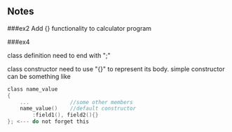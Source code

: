 Notes
---

###ex2
Add {} functionality to calculator program


###ex4

class definition need to end with ";"

class constructor need to use "{}" to represent its body. 
simple constructor can be something like 
```C
class name_value
{
    ...             //some other members
    name_value()    //default constructor 
        :field1(), field2(){}
}; <--- do not forget this 
```


